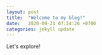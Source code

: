 ```yaml
---
layout: post
title:  "Welcome to my blog!"
date:   2020-09-21 07:54:26 +0700
categories: jekyll update
---
```

Let's explore!